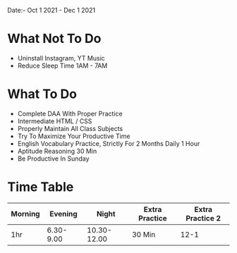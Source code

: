 Date:- Oct 1 2021 -  Dec 1 2021
# What Not To Do
- Uninstall Instagram, YT Music
- Reduce Sleep Time 1AM - 7AM
# What To Do
- Complete DAA With Proper Practice
- Intermediate HTML / CSS
- Properly Maintain All Class Subjects
- Try To Maximize Your Productive Time
- English Vocabulary Practice, Strictly For 2 Months Daily 1 Hour
- Aptitude Reasoning 30 Min
- Be Productive In Sunday
# Time Table

| Morning | Evening   | Night       | Extra Practice | Extra Practice 2 |
| ------- | --------- | ----------- | -------------- | ---------------- |
| 1hr     | 6.30-9.00 | 10.30-12.00 | 30 Min         | 12-1             |       |           |             |                |                  |
